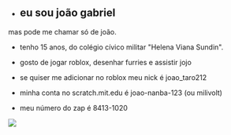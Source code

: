 - ## eu sou joão gabriel
 mas pode me chamar só de joão.

- tenho 15 anos, do colégio cívico militar "Helena Viana Sundin".
  
- gosto de jogar roblox, desenhar furries e assistir jojo

- se quiser me adicionar no roblox meu nick é joao_taro212

- minha conta no scratch.mit.edu é joao-nanba-123 (ou milivolt)

- meu número do zap é 8413-1020

![](https://i.pinimg.com/originals/a8/53/e4/a853e40cacfb31d6fad967598ad52489.gif)

